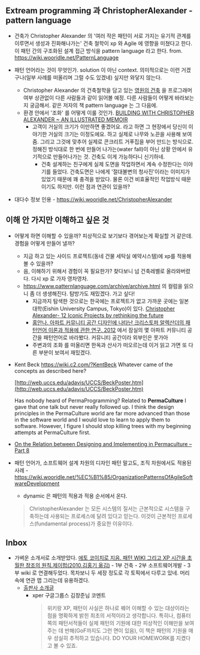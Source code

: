 ## Extream programming 과 ChristopherAlexander - pattern language
- 건축가 Christopher Alexander 의 '여러 작은 패턴이 서로 가지는 유기적 관계를 이루면서 생성과 진화해나가는' 건축 철학이 xp 와 Agile 에 영향을 미쳤다고 한다. 이 패턴 간의 구조화된 설계 접근 방식을 pattern language 라고 한다. 
  from. https://wiki.wooridle.net/PatternLanguage

- 패턴 언어라는 것이 무엇인가. solution 이 아닌 context. 의미적으로는 이런 거겠구나(일부 사례를 떠올리며 그럴 수도 있겠네) 싶지만 와닿지 않는다. 
  - Christopher Alexander 의 건축철학을 담고 있는 [영원의 건축](https://www.aladin.co.kr/shop/wproduct.aspx?ItemId=33363258) 을 프로그래머 여부 상관없이 다른 사람들과 같이 읽어볼 예정. 다른 사람들이 어떻게 바라보는지 궁금해서. 
  같은 저자의 책 pattern language 는 그 다음에. 
  - 환경 안에서 '조화' 를 어떻게 이룰 것인가.  [BUILDING WITH CHRISTOPHER ALEXANDER ~ AN ILLUSTRATED MEMOIR](https://www.annmedlock.com/building-with-christopher-alexander-an-illustrated-memoir)
    - 고객이 거실의 크기가 이만하면 좋겠어요. 라고 하면 그 현장에서 당신이 이야기한 거실의 크기는 이정도에요. 하고 실제로 나무와 노끈을 사용해 보여줌. 그리고 그것에 맞추어 실제로 콘크리트 거푸집을 부어 만드는 방식으로. 정해진 방식대로 한 번에 만들어 나가는(water fall)이 아닌 상황 안에서 유기적으로 만들어나가는 것. 건축도 이게 가능하다니 신기하네. 
      - 건축 설계하는 친구에게 실제 도면을 작업하면서 계속 수정한다는 이야기를 들었다. 건축도면은 나에게 '절대불변의 청사진'이라는 이미지가 있었기 때문에 꽤 충격을 받았다. 물론 이건 비효율적인 작업방식 때문이기도 하지만. 이런 점과 연관이 있을까?
- 대다수 정보 인용 - https://wiki.wooridle.net/ChristopherAlexander

## 이해 안 가지만 이해하고 싶은 것
- 어떻게 하면 이해할 수 있을까? 피상적으로 보기보다 겪어보는게 확실할 거 같은데. 경험을 어떻게 만들어 낼까?
  - 지금 하고 있는 사이드 프로젝트(동네 건물 세탁실 예약시스템)에 xp를 적용해볼 수 있을까?  
  - 음, 이해하기 위해서 경험이 꼭 필요한가? 찾다보니 넘 건축레벨로 올라와버렸다. 다시 xp 로 가자 영차영차.
  - https://www.patternlanguage.com/archive/archive.html 의 컬럼을 읽으니 좀 더 생생해진다. 탐방가도 재밌겠다. 가고 싶다! 
    - 지금까지 탐색한 것으로는 한국에는 프로젝트가 없고 가까운 곳에는 일본 대학(Eishin University Campus, Tokyo)이 있다.
    [Christopher Alexander- 12 Iconic Projects by rethinking the future](https://www.re-thinkingthefuture.com/design-studio-portfolios/a2284-christopher-alexander-12-iconic-projects/)
    - [홍안나. 아파트 커뮤니티 공간 디자인에 나타난 크리스토퍼 알렉산더의 패턴언어 이론과 적용에 관한 연구. 2012](http://m.riss.kr/search/detail/DetailView.do?p_mat_type=be54d9b8bc7cdb09&control_no=0ac5a5526cb40eb8ffe0bdc3ef48d419#redirect) 에서 잠실의 몇 아파트 커뮤니티 공간을 패턴언어로 바라봤다. 커뮤니티 공간이라 외부인은 못가아
    - 주변과의 조화 를 떠올리면 한옥과 산사가 떠오르는데 이거 읽고 가면 또 다른 부분이 보여서 재밌겠다.

- Kent Beck https://wiki.c2.com/?KentBeck
Whatever came of the concepts as described here?

    [http://web.uccs.edu/adavis/UCCS/BeckPoster.htm](http://web.uccs.edu/adavis/UCCS/BeckPoster.htm)

    Has nobody heard of PermaProgramming? Related to **PermaCulture**
    I gave that one talk but never really followed up. I think the design principles in the PermaCulture world are far more advanced than those in the software world and I would love to learn to apply them to software. However, I figure I should stop killing trees with my beginning attempts at PermaCulture first.

- [On the Relation between Designing and Implementing in Permaculture – Part 8](https://makingpermaculturestronger.net/inquiry2-post8/)

- 패턴 언어가, 소프트웨어 설계 차원의 디자인 패턴 말고도, 조직 차원에서도 적용된 사례 - https://wiki.wooridle.net/%EC%B1%85/OrganizationPatternsOfAgileSoftwareDevelopment
  - dynamic 은 패턴의 적용과 적용 순서에서 온다. 
  > ChristopherAlexander 는 모든 시스템의 질서는 근본적으로 시스템을 구축하는데 사용되는 프로세스에 달려 있다고 믿는다. 이것이 근본적인 프로세스(fundamental process)가 중요한 이유이다.

## Inbox
- 가벼운 소개서로 소개받았다. [에토 코이치로 지음. 패턴 WIKI 그리고 XP 시간을 초월한 창조의 원칙.제이펍(2010.김홍기 옮김)](http://www.kyobobook.co.kr/product/detailViewKor.laf?mallGb=KOR&ejkGb=KOR&barcode=9788996241065#:~:text=%EC%8B%9C%EA%B0%84%EC%9D%84%20%EC%B4%88%EC%9B%94%ED%95%9C%20%EC%B0%BD%EC%A1%B0%EC%9D%98%20%EC%9B%90%EC%B9%99%20%E3%80%8E%ED%8C%A8%ED%84%B4%2C%20Wiki%20%EA%B7%B8%EB%A6%AC%EA%B3%A0%20XP,%EB%93%A4%EC%9D%84%20%EC%A0%9C%EC%8B%9C%ED%95%9C%20%EC%B1%85%EC%9D%B4%EB%8B%A4) - 1부 건축 - 2부 소프트웨어개발 - 3부 wiki 로 연결해두었다. 목차보니 두 세장 정도로 각 토픽에서 다루고 있네. 머리 속에 연관 맵 그리는데 유용하겠다.
  - [출판사 소개글](https://jpub.tistory.com/77)
    - xper 구글그룹스 김창준님 코멘트
      > 위키랑 XP, 패턴이 사실은 하나로 꿰어 이해할 수 있는 대상이라는 점을 명확하게 밝힌 최초의 서적이라고 생각합니다. 특히나, 컴퓨터쪽의 패턴서적들이 실제 패턴의 기원에 대한 피상적인 이해만을 보여주는 데 반해(GoF까지도 그런 면이 있음), 이 책은 패턴의 기원을 매우 성실히 추적하고 있습니다. DO YOUR HOMEWORK를 지켰다고 볼 수 있죠.